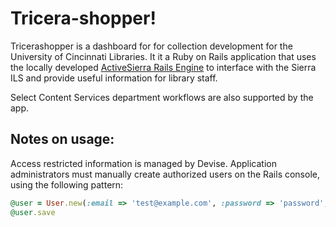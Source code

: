 # Tricera-shopper!

Tricerashopper is a dashboard for for collection development for the University of Cincinnati Libraries. It it a Ruby on Rails application that uses the locally developed [ActiveSierra Rails Engine](https://github.com/uclibs/active_sierra) to interface with the Sierra ILS and provide useful information for library staff.

Select Content Services department workflows are also supported by the app.

## Notes on usage:

Access restricted information is managed by Devise. Application administrators must manually create authorized users on the Rails console, using the following pattern:

```ruby
@user = User.new(:email => 'test@example.com', :password => 'password', :password_confirmation => 'password', :location => ["loc1", "loc2"], :lmlo_receives_report => true, :admin => false)
@user.save
```
